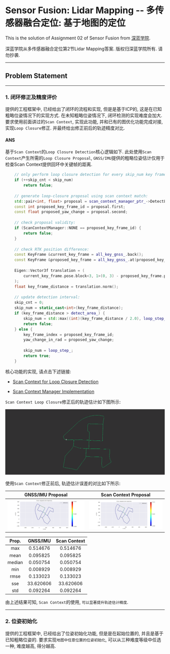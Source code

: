 # Sensor Fusion: Lidar Mapping -- 多传感器融合定位: 基于地图的定位

This is the solution of Assignment 02 of Sensor Fusion from [深蓝学院](https://www.shenlanxueyuan.com/course/261).

深蓝学院从多传感器融合定位第2节Lidar Mapping答案. 版权归深蓝学院所有. 请勿抄袭.

---

## Problem Statement

---

### 1. 闭环修正及精度评价

提供的工程框架中, 已经给出了闭环的流程和实现, 但是是基于ICP的, 这是在已知粗略位姿情况下的实现方式. 在未知粗略位姿情况下, 闭环检测的实现难度会加大. 要求使用前面讲过的`Scan Context`, 实现此功能, 并和已有的图优化功能完成对接, 实现`Loop Closure`修正. 并最终给出修正前后的轨迹精度对比.

#### ANS

基于`Scan Context`的`Loop Closure Detection`核心逻辑如下. 此处使用`Scan Context`产生所需的`Loop Closure Proposal`, `GNSS/IMU`提供的粗略位姿估计仅用于检查Scan Context提供回环中关键帧的距离.

```c++
    // only perform loop closure detection for every skip_num key frames:
    if (++skip_cnt < skip_num)
        return false;

    // generate loop-closure proposal using scan context match:
    std::pair<int, float> proposal = scan_context_manager_ptr_->DetectLoopClosure();
    const int proposed_key_frame_id = proposal.first;
    const float proposed_yaw_change = proposal.second;

    // check proposal validity:
    if (ScanContextManager::NONE == proposed_key_frame_id) {
        return false;
    }

    // check RTK position difference:
    const KeyFrame &current_key_frame = all_key_gnss_.back();
    const KeyFrame &proposed_key_frame = all_key_gnss_.at(proposed_key_frame_id);

    Eigen::Vector3f translation = (
        current_key_frame.pose.block<3, 1>(0, 3) - proposed_key_frame.pose.block<3, 1>(0, 3)
    );
    float key_frame_distance = translation.norm();

    // update detection interval:
    skip_cnt = 0;
    skip_num = static_cast<int>(key_frame_distance);
    if (key_frame_distance > detect_area_) {
        skip_num = std::max((int)(key_frame_distance / 2.0), loop_step_);
        return false;
    } else {
        key_frame_index = proposed_key_frame_id;
        yaw_change_in_rad = proposed_yaw_change;

        skip_num = loop_step_;
        return true;
    }
```

核心功能的实现, 请点击下述链接:

* [Scan Context for Loop Closure Detection](src/lidar_localization/src/mapping/loop_closing/loop_closing.cpp)

* [Scan Context Manager Implementation](src/lidar_localization/src/models/scan_context_manager/scan_context_manager.cpp)

`Scan Context Loop Closure`修正后的轨迹估计如下图所示:

<img src="doc/images/01-optimized-trajectory-with-loop-closure.png" width="%100" alt="Trajectory Estimation using Scan Context">

使用`Scan Context`修正前后, 轨迹估计误差的对比如下所示:

GNSS/IMU Proposal          |Scan Context Proposal
:-------------------------:|:-------------------------:
![EVO APE GNSS/IMU](doc/images/01-error-map-scan-context.png)  |  ![EVO APE ICP](doc/images/01-error-map-scan-context.png)

|  Prop. |    GNSS/IMU   |  Scan Context |
|:------:|:-------------:|:-------------:|
|   max  |    0.514676   |    0.514676   |
|  mean  |    0.095825   |    0.095825   |
| median |    0.050754   |    0.050754   |
|   min  |    0.008929   |    0.008929   |
|  rmse  |    0.133023   |    0.133023   |
|   sse  |   33.620606   |   33.620606   |
|   std  |    0.092264   |    0.092264   |

由上述结果可知, `Scan Context`的使用, `可以显著提升轨迹估计精度`.

---

### 2. 位姿初始化

提供的工程框架中, 已经给出了位姿初始化功能, 但是是在起始位置的, 并且是基于已知粗略位姿的. 要求实现`地图中任意位置的位姿初始化`, 可以从三种难度等级中任选一种, 难度越高, 得分越高.